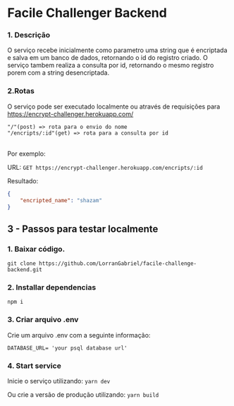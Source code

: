 # Facile Challenger Backend

### 1. Descrição<br>

O serviço recebe inicialmente como parametro uma string que é encriptada e salva em um banco de dados, retornando o id do registro criado. O serviço tambem realiza a consulta por id, retornando o mesmo registro porem com a string desencriptada. 

### 2.Rotas<br>

O serviço pode ser executado localmente ou através de requisições para https://encrypt-challenger.herokuapp.com/

`"/"(post) => rota para o envio do nome` <br>
`"/encripts/:id"(get) => rota para a consulta por id`<br><br>

Por exemplo: <br>

URL:
`GET https://encrypt-challenger.herokuapp.com/encripts/:id`

Resultado:
```json
{
    "encripted_name": "shazam"
}
```

## 3 - Passos para testar localmente

### 1. Baixar código.

`git clone https://github.com/LorranGabriel/facile-challenge-backend.git`

### 2. Installar dependencias

`npm i`

### 3. Criar arquivo .env

Crie um arquivo .env com a seguinte informação:

`DATABASE_URL= 'your psql database url'`

### 4. Start service

Inicie o serviço utilizando:
`yarn dev`

Ou crie a versão de produção utilizando:
`yarn build`




